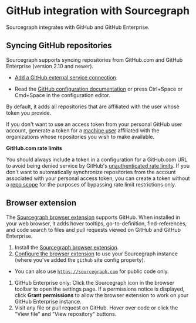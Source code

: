 # GitHub integration with Sourcegraph

Sourcegraph integrates with GitHub and GitHub Enterprise.

## Syncing GitHub repositories

Sourcegraph supports syncing repositories from GitHub.com and GitHub Enterprise (version 2.10 and newer).

- [Add a GitHub external service connection](../../site-admin/external-services/add?kind=github).

- Read the [GitHub configuration documentation](../admin/site_config/all.md#githubconnection-object) or press Ctrl+Space or Cmd+Space in the configuration editor.

By default, it adds all repositories that are affiliated with the user whose token you provide. 

If you don't want to use an access token from your personal GitHub user account, generate a token for a [machine user](https://developer.github.com/v3/guides/managing-deploy-keys/#machine-users) affiliated with the organizations whose repositories you wish to make available.

**GitHub.com rate limits**

You should always include a token in a configuration for a GitHub.com URL to avoid being denied service by GitHub's [unauthenticated rate limits](https://developer.github.com/v3/#rate-limiting). If you don't want to automatically synchronize repositories from the account associated with your personal access token, you can create a token without a [repo scope](https://developer.github.com/apps/building-oauth-apps/scopes-for-oauth-apps/#available-scopes) for the purposes of bypassing rate limit restrictions only.

## Browser extension

The [Sourcegraph browser extension](browser_extension.md) supports GitHub. When installed in your web browser, it adds hover tooltips, go-to-definition, find-references, and code search to files and pull requests viewed on GitHub and GitHub Enterprise.

1.  Install the [Sourcegraph browser extension](browser_extension.md).
1.  [Configure the browser extension](browser_extension.md#configuring-the-sourcegraph-instance-to-use) to use your Sourcegraph instance (where you've added the `github` site config property).

- You can also use [`https://sourcegraph.com`](https://sourcegraph.com) for public code only.

1.  GitHub Enterprise only: Click the Sourcegraph icon in the browser toolbar to open the settings page. If a permissions notice is displayed, click **Grant permissions** to allow the browser extension to work on your GitHub Enterprise instance.
1.  Visit any file or pull request on GitHub. Hover over code or click the "View file" and "View repository" buttons.
